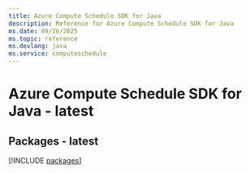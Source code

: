 ```yaml
---
title: Azure Compute Schedule SDK for Java
description: Reference for Azure Compute Schedule SDK for Java
ms.date: 09/26/2025
ms.topic: reference
ms.devlang: java
ms.service: computeschedule
---
```

# Azure Compute Schedule SDK for Java - latest
## Packages - latest
[!INCLUDE [packages](compute-schedule-index.md)]